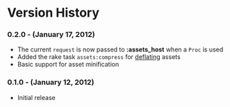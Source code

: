 ﻿# Version History

### 0.2.0 - (January 17, 2012)
* The current `request` is now passed to **:assets_host** when a `Proc` is used
* Added the rake task `assets:compress` for [deflating](http://en.wikipedia.org/wiki/Gzip) assets
* Basic support for asset minification

### 0.1.0 - (January 12, 2012)
* Initial release